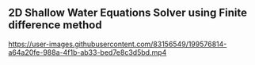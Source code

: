 ## 2D Shallow Water Equations Solver using Finite difference method


https://user-images.githubusercontent.com/83156549/199576814-a64a20fe-988a-4f1b-ab33-bed7e8c3d5bd.mp4

